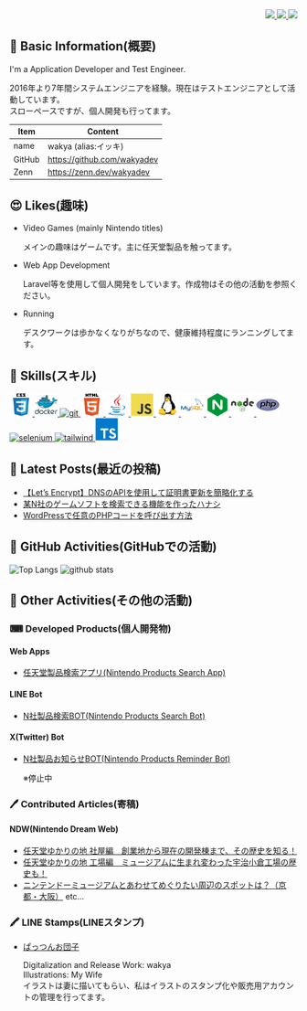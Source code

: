 <div align="right">
  <a href="https://github.com/wakyadev">
    <img height="20" src="https://komarev.com/ghpvc/?username=wakyadev" />
  </a>
  <a href="https://github.com/wakyadev">
    <img height="20" src="https://img.shields.io/github/followers/wakyadev?label=follow&logo=github&style=flat" />
  </a>
  <a href="https://zenn.dev/wakyadev">
    <img height="20" src="https://badgen.org/img/zenn/wakyadev/articles?style=plastic" />
  </a>
</div>

## 🙂 Basic Information(概要)
I'm a Application Developer and Test Engineer.

2016年より7年間システムエンジニアを経験。現在はテストエンジニアとして活動しています。<br>
スローペースですが、個人開発も行ってます。

|Item|Content|
|---|---|
|name|wakya (alias:イッキ)|
|GitHub|https://github.com/wakyadev|
|Zenn|https://zenn.dev/wakyadev|

## 😍 Likes(趣味)
- Video Games (mainly Nintendo titles)

  メインの趣味はゲームです。主に任天堂製品を触ってます。
- Web App Development

  Laravel等を使用して個人開発をしています。作成物はその他の活動を参照ください。
- Running

  デスクワークは歩かなくなりがちなので、健康維持程度にランニングしてます。

## 🌱 Skills(スキル)
<div align="left"> 
    <a href="https://www.w3schools.com/css/" target="_blank" rel="noreferrer">
        <img src="https://raw.githubusercontent.com/devicons/devicon/master/icons/css3/css3-original-wordmark.svg" alt="css3" width="40" height="40"/>
    </a>
    <a href="https://www.docker.com/" target="_blank" rel="noreferrer">
        <img src="https://raw.githubusercontent.com/devicons/devicon/master/icons/docker/docker-original-wordmark.svg" alt="docker" width="40" height="40"/>
    </a>
    <a href="https://git-scm.com/" target="_blank" rel="noreferrer">
        <img src="https://www.vectorlogo.zone/logos/git-scm/git-scm-icon.svg" alt="git" width="40" height="40"/>
    </a> 
    <a href="https://www.w3.org/html/" target="_blank" rel="noreferrer">
        <img src="https://raw.githubusercontent.com/devicons/devicon/master/icons/html5/html5-original-wordmark.svg" alt="html5" width="40" height="40"/>
    </a>
    <a href="https://www.java.com" target="_blank" rel="noreferrer">
        <img src="https://raw.githubusercontent.com/devicons/devicon/master/icons/java/java-original.svg" alt="java" width="40" height="40"/>
    </a>
    <a href="https://developer.mozilla.org/en-US/docs/Web/JavaScript" target="_blank" rel="noreferrer">
        <img src="https://raw.githubusercontent.com/devicons/devicon/master/icons/javascript/javascript-original.svg" alt="javascript" width="40" height="40"/>
    </a> 
    <a href="https://www.linux.org/" target="_blank" rel="noreferrer">
        <img src="https://raw.githubusercontent.com/devicons/devicon/master/icons/linux/linux-original.svg" alt="linux" width="40" height="40"/>
    </a>
    <a href="https://www.mysql.com/" target="_blank" rel="noreferrer">
        <img src="https://raw.githubusercontent.com/devicons/devicon/master/icons/mysql/mysql-original-wordmark.svg" alt="mysql" width="40" height="40"/>
    </a>
    <a href="https://www.nginx.com" target="_blank" rel="noreferrer">
        <img src="https://raw.githubusercontent.com/devicons/devicon/master/icons/nginx/nginx-original.svg" alt="nginx" width="40" height="40"/> 
    </a>
    <a href="https://nodejs.org" target="_blank" rel="noreferrer">
        <img src="https://raw.githubusercontent.com/devicons/devicon/master/icons/nodejs/nodejs-original-wordmark.svg" alt="nodejs" width="40" height="40"/>
    </a>
    <a href="https://www.php.net" target="_blank" rel="noreferrer">
        <img src="https://raw.githubusercontent.com/devicons/devicon/master/icons/php/php-original.svg" alt="php" width="40" height="40"/>
    </a>
    <a href="https://www.selenium.dev" target="_blank" rel="noreferrer">
        <img src="https://raw.githubusercontent.com/detain/svg-logos/780f25886640cef088af994181646db2f6b1a3f8/svg/selenium-logo.svg" alt="selenium" width="40" height="40"/>
    </a>
    <a href="https://tailwindcss.com/" target="_blank" rel="noreferrer">
        <img src="https://www.vectorlogo.zone/logos/tailwindcss/tailwindcss-icon.svg" alt="tailwind" width="40" height="40"/>
    </a>
    <a href="https://www.typescriptlang.org/" target="_blank" rel="noreferrer">
        <img src="https://raw.githubusercontent.com/devicons/devicon/master/icons/typescript/typescript-original.svg" alt="typescript" width="40" height="40"/>
    </a>
</div>

## 📃 Latest Posts(最近の投稿)
<!-- BLOG-POST-LIST:START -->
- [【Let’s Encrypt】DNSのAPIを使用して証明書更新を簡略化する](https://zenn.dev/wakyadev/articles/bb529c5c0e04a3)
- [某N社のゲームソフトを検索できる機能を作ったハナシ](https://zenn.dev/wakyadev/articles/78d7277e1196ef)
- [WordPressで任意のPHPコードを呼び出す方法](https://zenn.dev/wakyadev/articles/206019c5d287d4)
<!-- BLOG-POST-LIST:END -->

## 🐙 GitHub Activities(GitHubでの活動)
<div align="left"> 
  <img alt="Top Langs" height="170px" src="https://github-readme-stats.vercel.app/api?username=wakyadev&theme=light&layout=compact" />
  <img alt="github stats" height="170px" src="https://github-readme-stats.vercel.app/api/top-langs/?username=wakyadev&theme=light&layout=compact" />
</div>

## 🏃 Other Activities(その他の活動)
### ⌨ Developed Products(個人開発物)
#### Web Apps
- [任天堂製品検索アプリ(Nintendo Products Search App)](https://search-nintendo.wakyadev.com)
#### LINE Bot
- [N社製品検索BOT(Nintendo Products Search Bot)](https://line.me/R/ti/p/@787njecx)
#### X(Twitter) Bot
- [N社製品お知らせBOT(Nintendo Products Reminder Bot)](https://x.com/Ninsoftware)

  ※停止中
### 🖊️ Contributed Articles(寄稿)
#### NDW(Nintendo Dream Web)
- [任天堂ゆかりの地 社屋編　創業地から現在の開発棟まで、その歴史を知る！](https://www.ndw.jp/nintendo-kikaku-241117-01)
- [任天堂ゆかりの地 工場編　ミュージアムに生まれ変わった宇治小倉工場の歴史も！](https://www.ndw.jp/nintendo-kikaku-241124)
- [ニンテンドーミュージアムとあわせてめぐりたい周辺のスポットは？（京都・大阪）](https://www.ndw.jp/nintendo-kikaku-241228)
etc...
### 🖍️ LINE Stamps(LINEスタンプ)
- [ぱっつんお団子](https://line.me/S/sticker/10886562/?lang=ja&utm_source=gnsh_stickerDetail)

  Digitalization and Release Work: wakya
  <br>Illustrations: My Wife
  <br>イラストは妻に描いてもらい、私はイラストのスタンプ化や販売用アカウントの管理を行ってます。
